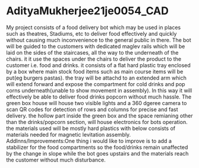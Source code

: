 # AdityaMukherjee21je0054_CAD
My project consists of a food delivery bot which may be used in places such as theatres, Stadiums, etc to deliver food effectively and quickly without causing much inconvenience to the general public in there.
The bot will be guided to the customers with dedicated maglev rails which will be laid on the sides of the staircases, all the way to the underneath of the chairs.
it it use the spaces under the chairs to deliver the product to the customer i.e. food and drinks.
it consists of a flat hard plastic tray enclosed by a box where main stock food items such as main course items will be put(eg burgers pastas).
the tray will be attachd to an extended arm which will extend forward and expose the compartment for cold drinks and pop corns underneath(unable to show movement in assembly). In this way it will effectively be able to deliver food drinks popcorn without much hassle.
The green box house will house two visible lights and a 360 dgeree camera to scan QR codes for detection of rows and columns for precise and fast delivery.
the hollow part inside the green box and the space remianing other than the drinks/popcorn section, will house electronics for bots operation.
the materials used will be mostly hard plastics with below consists of materials needed for magnetic levitation assembly.
AddInns/Improvements:One thing i would like to improve is to add a stabilizer for the food compartments so the food/drinks remain unaffected by the change in slope while the bot goes upstairs and the materials reach the customer without much disturbance.
